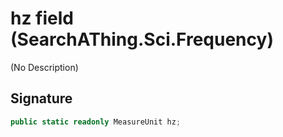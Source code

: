 # hz field (SearchAThing.Sci.Frequency)
(No Description)

## Signature
```csharp
public static readonly MeasureUnit hz;
```
